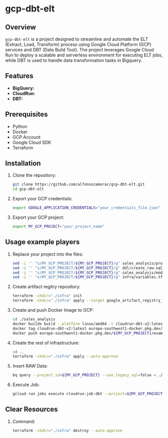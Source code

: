 # gcp-dbt-elt

## Overview

`gcp-dbt-elt` is a project designed to streamline and automate the ELT (Extract, Load, Transform) process using Google Cloud Platform (GCP) services and DBT (Data Build Tool). The project leverages Google Cloud Run to deploy a scalable and serverless environment for executing ELT jobs, while DBT is used to handle data transformation tasks in Bigquery.


## Features

- **BigQuery:** 
- **CloudRun:** 
- **DBT:**

## Prerequisites

- Python
- Docker
- GCP Account
- Google Cloud SDK
- Terraform

## Installation

1. Clone the repository:

   ```bash
   git clone https://github.com/alfonsozamorac/gcp-dbt-elt.git
   cd gcp-dbt-elt
   ```

2. Export your GCP credentials:

   ```bash
   export GOOGLE_APPLICATION_CREDENTIALS="your_credentials_file.json"
   ```

3. Export your GCP project:

   ```bash
   export MY_GCP_PROJECT="your_project_name"
   ```

## Usage example players


1. Replace your project into the files:

   ```bash
   sed -i '' "s/MY_GCP_PROJECT/${MY_GCP_PROJECT}/g" sales_analysis/profiles.yml
   sed -i '' "s/MY_GCP_PROJECT/${MY_GCP_PROJECT}/g" ddl/create_raw.sql
   sed -i '' "s/MY_GCP_PROJECT/${MY_GCP_PROJECT}/g" sales_analysis/models/sources.yml
   sed -i '' "s/MY_GCP_PROJECT/${MY_GCP_PROJECT}/g" infra/variables.tf
   ```

2. Create artifact regitry repository:

   ```bash
   terraform -chdir="./infra" init
   terraform -chdir="./infra" apply --target google_artifact_registry_repository.docker_repo --auto-approve
   ```

3. Create and push Docker Image to GCP:

   ```bash
   cd ./sales_analysis
   docker buildx build --platform linux/amd64 -t cloudrun-dbt-v2:latest .
   docker tag cloudrun-dbt-v2:latest europe-southwest1-docker.pkg.dev/${MY_GCP_PROJECT}/example-repository-dbt/cloudrun-dbt-v2:latest
   docker push europe-southwest1-docker.pkg.dev/${MY_GCP_PROJECT}/example-repository-dbt/cloudrun-dbt-v2:latest
   ```

4. Create the rest of infrastructure:

   ```bash
   cd ..
   terraform -chdir="./infra" apply --auto-approve
   ```

5. Insert RAW Data:

   ```bash
   bq query --project_id=${MY_GCP_PROJECT} --use_legacy_sql=false < ./ddl/create_raw.sql
   ```

6. Execute Job:

   ```bash
   gcloud run jobs execute cloudrun-job-dbt --project=${MY_GCP_PROJECT} --region="europe-southwest1"
   ```


## Clear Resources


1. Command:

   ```bash
   terraform -chdir="./infra" destroy --auto-approve
   ```